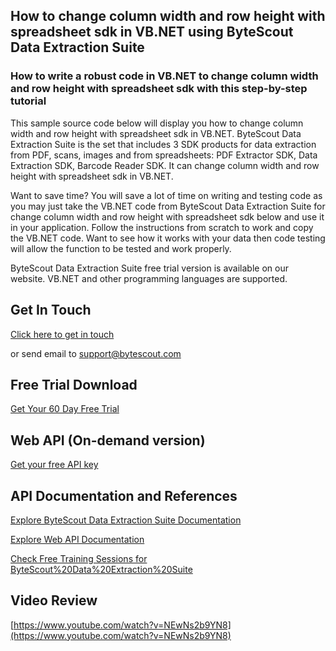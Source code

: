 ## How to change column width and row height with spreadsheet sdk in VB.NET using ByteScout Data Extraction Suite

### How to write a robust code in VB.NET to change column width and row height with spreadsheet sdk with this step-by-step tutorial

This sample source code below will display you how to change column width and row height with spreadsheet sdk in VB.NET. ByteScout Data Extraction Suite is the set that includes 3 SDK products for data extraction from PDF, scans, images and from spreadsheets: PDF Extractor SDK, Data Extraction SDK, Barcode Reader SDK. It can change column width and row height with spreadsheet sdk in VB.NET.

Want to save time? You will save a lot of time on writing and testing code as you may just take the VB.NET code from ByteScout Data Extraction Suite for change column width and row height with spreadsheet sdk below and use it in your application. Follow the instructions from scratch to work and copy the VB.NET code. Want to see how it works with your data then code testing will allow the function to be tested and work properly.

ByteScout Data Extraction Suite free trial version is available on our website. VB.NET and other programming languages are supported.

## Get In Touch

[Click here to get in touch](https://bytescout.zendesk.com/hc/en-us/requests/new?subject=ByteScout%20Data%20Extraction%20Suite%20Question)

or send email to [support@bytescout.com](mailto:support@bytescout.com?subject=ByteScout%20Data%20Extraction%20Suite%20Question) 

## Free Trial Download

[Get Your 60 Day Free Trial](https://bytescout.com/download/web-installer?utm_source=github-readme)

## Web API (On-demand version)

[Get your free API key](https://pdf.co/documentation/api?utm_source=github-readme)

## API Documentation and References

[Explore ByteScout Data Extraction Suite Documentation](https://bytescout.com/documentation/index.html?utm_source=github-readme)

[Explore Web API Documentation](https://pdf.co/documentation/api?utm_source=github-readme)

[Check Free Training Sessions for ByteScout%20Data%20Extraction%20Suite](https://academy.bytescout.com/)

## Video Review

[https://www.youtube.com/watch?v=NEwNs2b9YN8](https://www.youtube.com/watch?v=NEwNs2b9YN8)